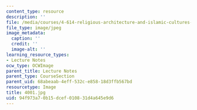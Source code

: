 ```yaml
---
content_type: resource
description: ''
file: /media/courses/4-614-religious-architecture-and-islamic-cultures-fall-2002/94f973a70b15dcef010831d4a645e9d6_4001.jpg
file_type: image/jpeg
image_metadata:
  caption: ''
  credit: ''
  image-alt: ''
learning_resource_types:
- Lecture Notes
ocw_type: OCWImage
parent_title: Lecture Notes
parent_type: CourseSection
parent_uid: 68abeaab-4eff-532c-e858-18d3ffb567bd
resourcetype: Image
title: 4001.jpg
uid: 94f973a7-0b15-dcef-0108-31d4a645e9d6
---
```

